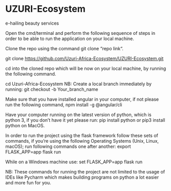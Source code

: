 # UZURI-Ecosystem
e-hailing beauty services

Open the cmd/terminal and perform the following sequence of steps in order to be able to run the application on your local machine.

Clone the repo using the command git clone “repo link“.

git clone https://github.com/Uzuri-Africa-Ecosystem/UZURI-Ecosystem.git

cd into the cloned repo which will be now on your local machine, by running the following command.

cd Uzuri-Africa-Ecosystem
NB: Create a local branch immediately by running:
git checkout -b Your_branch_name

Make sure that you have installed angular in your computer, if not please run the following command, 
npm install -g @angular/cli

Have your computer running on the latest version of python, which is python 3, if you don’t have it yet please run:
pip install python
 or 
pip3 install python
on MacOS.

In order to run the project using the flask framework follow these sets of commands, if you’re using the following Operating Systems (Unix, Linux, macOS); run following commands one after another:
export FLASK_APP=app
flask run

While on a Windows machine use:
set FLASK_APP=app
flask run

NB: These commands for running the project are not limited to the usage of IDEs like Pycharm which makes building programs on python a lot easier and more fun for you.
